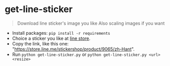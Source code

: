 # get-line-sticker

> Download line sticker's image you like
> Also scaling images if you want

- Install packages: `pip install -r requirements`
- Choice a sticker you like at [line store](https://store.line.me/home/zh-Hant).
- Copy the link, like this one: "<https://store.line.me/stickershop/product/9065/zh-Hant>".
- Run `python get-line-sticker.py` or `python get-line-sticker.py <url> <resize>`
